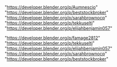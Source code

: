 "https://developer.blender.org/p/Aumnescio"
"https://developer.blender.org/p/beststockbroker"
"https://developer.blender.org/p/sarahbrownocp"
"https://developer.blender.org/p/tekkuselti"
"https://developer.blender.org/p/elijahbenjamin057"
 
"https://developer.blender.org/p/famage2812"
"https://developer.blender.org/p/tekkuselti"
"https://developer.blender.org/p/elijahbenjamin057"
"https://developer.blender.org/p/sarahbrownocp"
"https://developer.blender.org/p/beststockbroker"
 
